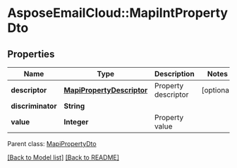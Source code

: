 # AsposeEmailCloud::MapiIntPropertyDto
## Properties
Name | Type | Description | Notes
------------ | ------------- | ------------- | -------------
**descriptor** | [**MapiPropertyDescriptor**](MapiPropertyDescriptor.md) | Property descriptor              | [optional] 
**discriminator** | **String** |  | 
**value** | **Integer** | Property value              | 

 Parent class: [MapiPropertyDto](MapiPropertyDto.md)

[[Back to Model list]](Models.md) [[Back to README]](README.md)


